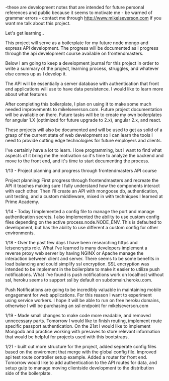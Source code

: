 -these are development notes that are intended for future personal references and public because it seems to motivate me - be warned of grammar errors - contact me through http://www.mikelseverson.com if you want me talk about this project. 

Let's get learning..

This project will serve as a boilerplate for my future node mongo and express API development. The progress will be documented as I progress through the api development course available on frontendmasters.

Below I am going to keep a development journal for this project in order to write a summary of the project, learning process, struggles, and whatever else comes up as I develop it. 

The API will be essentially a server database with authentication that front end applications will use to have data persistence. I would like to learn more about what features 

After completing this boilerplate, I plan on using it to make some much needed improvements to mikelseverson.com. Future project documentation will be available on there. Future tasks will be to create my own boilerplates for angular 1.X (optimized for future upgrade to 2.x), angular 2.x, and react. 

These projects will also be documented and will be used to get as solid of a grasp of the current state of web development so I can learn the tools I need to provide cutting edge technologies for future employers and clients. 

I've certainly have a lot to learn. I love programming, but I want to find what aspects of it bring me the motivation so it's time to analyze the backend and move to the front end, and it's time to start documenting the process. 

1/13 - Project planning and progress through frontendmasters API course

Project planning: First progress through frontendmasters and recreate the API it teaches making sure I fully understand how the components interact with each other. Then I'll create an API with mongoose db, authentication, unit testing, and a custom middleware, mixed in with techniques I learned at Prime Academy. 

1/14 - Today I implemented a config file to manage the port and manage authentication secrets. I also implemented the ability to use custom config files depending on the active process.node.NODE_ENV. This is defaulted to development, but has the ability to use different a custom config for other environments.

1/18 - Over the past few days I have been researching https and letsencrypts role. What I've learned is many developers implement a reverse proxy web server by having NGINX or Apache manage the interaction between client and server. There seems to be some benefits in load balancing and could simplify ssl encryption. SSL encryption was intended to be implement in the boilerplate to make it easier to utilize push notifications. What I've found is push notifications work on localhost without ssl, heroku seems to support ssl by default on subdomain.heroku.com. 

Push Notifications are going to be incredibly valuable in maintaining mobile engagement for web applications. For this reason I want to experiment using service workers. I hope it will be able to run on free heroku domains, otherwise I will be purchasing an ssl endpoint for mikelseverson.com

1/19 - Made small changes to make code more readable, and removed unnecessary parts. Tomorrow I would like to finish routing, implement route specific passport authentication. On the 21st I would like to implement Mongodb and practice working with presaves to store relevant information that would be helpful for projects used with this bootstraps. 

1/21 - built out more structure for the project, added seperate config files based on the enviroment that merge with the global config file. Improved api test route controller setup example. Added a router for front end. Tomorrow would like to add authentication to the API routes for data, and setup gulp to manage moving clientside development to the distribution side of the boilerplate.
